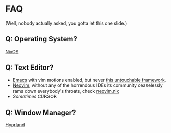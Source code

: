 # FAQ
(Well, nobody actually asked, you gotta let this one slide.)

## Q: Operating System?
[NixOS](https://nixos.wiki/wiki/Overview_of_the_NixOS_Linux_distribution)

## Q: Text Editor?
- [Emacs](https://www.gnu.org/software/emacs/) with vim motions enabled, but never [this untouchable framework](https://github.com/doomemacs/doomemacs).
- [Neovim](https://neovim.io/), without any of the horrendous IDEs its community ceaselessly rams down everybody's throats, check [neovim.nix](./modules/neovim.nix)
- *Sometimes* **𝙲𝚄𝚁𝚂𝙾𝚁**

## Q: Window Manager?
[Hyprland](https://hyprland.org/)

